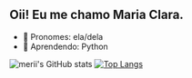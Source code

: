 ## Oii! Eu me chamo Maria Clara.
 
- 👧 Pronomes: ela/dela
- 🐍 Aprendendo: Python


![merii's GitHub stats](https://github-readme-stats.vercel.app/api?username=meriicodes&show_icons=true&theme=dracula)
[![Top Langs](https://github-readme-stats.vercel.app/api/top-langs/?username=meriicodes&layout=compact)](https://github.com/meriicodes/github-readme-stats)
